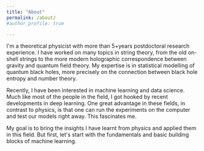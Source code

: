 ```yaml
---
title: "About"
permalink: /about/
#author_profile: true

---
```


I'm a theoretical physicist with more than 5+years postdoctoral research experience. I have worked on many topics in string theory, from the old on-shell strings to the more modern holographic correspondence between gravity and quantum field theory. My expertise is in statistical modelling of quantum black holes, more precisely on the connection between black hole entropy and number theory.

Recently, I have been interested in machine learning and data science. Much like most of the people in the field, I got hooked by recent developments in deep learning. One great advantage in these fields, in contrast to physics, is that one can run the experiments on the computer and test our models right away. This fascinates me.

My goal is to bring the insights I have learnt from physics and applied them in this field. But first, let's start with the fundamentals and basic building blocks of machine learning.  
